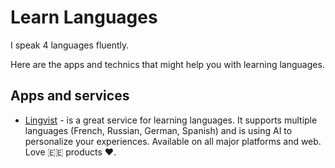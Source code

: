 # Learn Languages

I speak 4 languages fluently.

Here are the apps and technics that might help you with learning languages.

## Apps and services

- [Lingvist](https://lingvist.com/) - is a great service for learning languages. It supports multiple languages (French, Russian, German, Spanish) and is using AI to personalize your experiences. Available on all major platforms and web. Love 🇪🇪 products ❤️.
